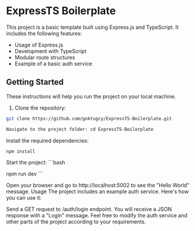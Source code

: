# ExpressTS Boilerplate

This project is a basic template built using Express.js and TypeScript. It includes the following features:

- Usage of Express.js
- Development with TypeScript
- Modular route structures
- Example of a basic auth service

## Getting Started

These instructions will help you run the project on your local machine.

1. Clone the repository:

```bash
git clone https://github.com/goktugcy/ExpressTS-Boilerplate.git
```
```bash 
Navigate to the project folder: cd ExpressTS-Boilerplate
```

Install the required dependencies:

```bash
npm install
```

Start the project: ```bash 

npm run dev ```

Open your browser and go to http://localhost:5002 to see the "Hello World" message.
Usage
The project includes an example auth service. Here's how you can use it:

Send a GET request to /auth/login endpoint.
You will receive a JSON response with a "Login" message.
Feel free to modify the auth service and other parts of the project according to your requirements.
